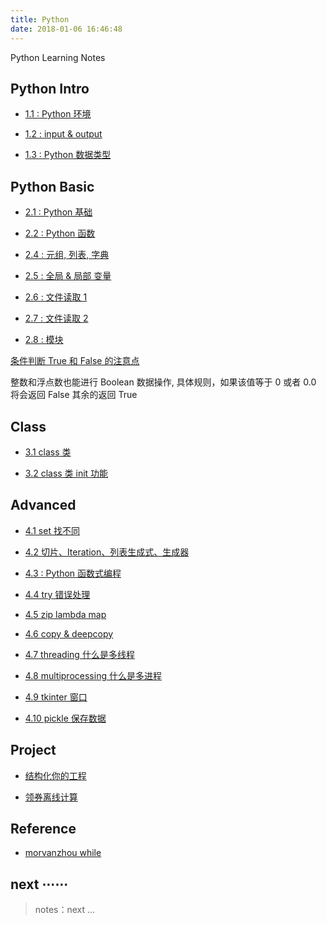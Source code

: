 ```yaml
---
title: Python
date: 2018-01-06 16:46:48
---
```


Python Learning Notes 

## Python Intro

- [1.1 : Python 环境][py0]

- [1.2 : input & output][0]

- [1.3 : Python 数据类型][0]

## Python Basic

- [2.1 : Python 基础][py1]

- [2.2 : Python 函数][py2]

- [2.4 : 元组, 列表, 字典][0]

- [2.5 : 全局 & 局部 变量][0]

- [2.6 : 文件读取 1][0]

- [2.7 : 文件读取 2][0]

- [2.8 : 模块][0]

[条件判断 True 和 False 的注意点][0]

整数和浮点数也能进行 Boolean 数据操作, 具体规则，如果该值等于 0 或者 0.0 将会返回 False 其余的返回 True

## Class

- [3.1 class 类][0]

- [3.2 class 类 init 功能][0]

## Advanced

- [4.1 set 找不同][0]

- [4.2 切片、Iteration、列表生成式、生成器][0]

- [4.3 : Python 函数式编程][py3]

- [4.4 try 错误处理][0]

- [4.5 zip lambda map][0]

- [4.6 copy & deepcopy][0]

- [4.7 threading 什么是多线程][0]

- [4.8 multiprocessing 什么是多进程][0]

- [4.9 tkinter 窗口][0]

- [4.10 pickle 保存数据][0]

## Project

- [结构化你的工程][0]

- [领券离线计算][0]

## Reference

- [morvanzhou while](https://morvanzhou.github.io/tutorials/python-basic/basic/03-1-while/)


[py0]: /2017/10/18/ops-pyenv-install/
[py1]: /2017/05/31/python-basic-learning-I/
[py2]: /2017/06/02/python-basic-learning-II/
[py3]: /2017/06/05/python-basic-learning-III/

[0]: /python_language

## next ⋯⋯

> notes：next ...
